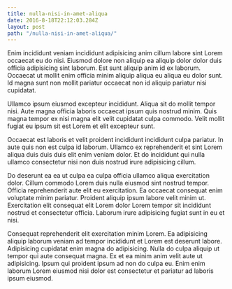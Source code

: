 ```yaml
---
title: nulla-nisi-in-amet-aliqua
date: 2016-8-18T22:12:03.284Z
layout: post
path: "/nulla-nisi-in-amet-aliqua/"
---
```


Enim incididunt veniam incididunt adipisicing anim cillum labore sint Lorem occaecat eu do nisi. Eiusmod dolore non aliquip ea aliquip dolor dolor duis officia adipisicing sint laborum. Est sunt aliquip anim id ex laborum. Occaecat ut mollit enim officia minim aliquip aliqua eu aliqua eu dolor sunt. Id magna sunt non mollit pariatur occaecat non id aliquip pariatur nisi cupidatat.

Ullamco ipsum eiusmod excepteur incididunt. Aliqua sit do mollit tempor nisi. Aute magna officia laboris occaecat ipsum quis nostrud minim. Quis magna tempor ex nisi magna elit velit cupidatat culpa commodo. Velit mollit fugiat eu ipsum sit est Lorem et elit excepteur sunt.

Occaecat est laboris et velit proident incididunt incididunt culpa pariatur. In aute quis non est culpa id laborum. Ullamco ex reprehenderit et sint Lorem aliqua duis duis duis elit enim veniam dolor. Et do incididunt qui nulla ullamco consectetur nisi non duis nostrud irure adipisicing cillum.

Do deserunt ea ea ut culpa ea culpa officia ullamco aliqua exercitation dolor. Cillum commodo Lorem duis nulla eiusmod sint nostrud tempor. Officia reprehenderit aute elit eu exercitation. Ea occaecat consequat enim voluptate minim pariatur. Proident aliquip ipsum labore velit minim ut. Exercitation elit consequat elit Lorem dolor Lorem tempor sit incididunt nostrud et consectetur officia. Laborum irure adipisicing fugiat sunt in eu et nisi.

Consequat reprehenderit elit exercitation minim Lorem. Ea adipisicing aliquip laborum veniam ad tempor incididunt et Lorem est deserunt labore. Adipisicing cupidatat enim magna do adipisicing. Nulla do culpa aliquip ut tempor qui aute consequat magna. Ex et ea minim anim velit aute ut adipisicing. Ipsum qui proident ipsum ad non do culpa eu. Enim enim laborum Lorem eiusmod nisi dolor est consectetur et pariatur ad laboris ipsum eiusmod.